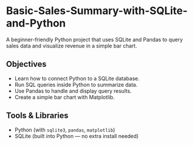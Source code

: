 # Basic-Sales-Summary-with-SQLite-and-Python
A beginner-friendly Python project that uses SQLite and Pandas to query sales data and visualize revenue in a simple bar chart.
##  Objectives
- Learn how to connect Python to a SQLite database.
- Run SQL queries inside Python to summarize data.
- Use Pandas to handle and display query results.
- Create a simple bar chart with Matplotlib.

##  Tools & Libraries
- Python (with `sqlite3`, `pandas`, `matplotlib`)
- SQLite (built into Python — no extra install needed)

